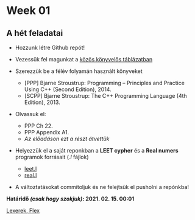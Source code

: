 # Week 01

## A hét feladatai

* Hozzunk létre Github repót!

* Vezessük fel magunkat a [közös könyvelős táblázatban](https://docs.google.com/spreadsheets/d/1tDAgucZAZexAMhHMxiqkfxeX09-vmQEi0LugbZf6TTk/edit?usp=sharing)

* Szerezzük be a félév folyamán használt könyveket
  - \[PPP\] Bjarne Stroustrup: Programming – Principles and Practice Using C++ (Second Edition), 2014.
  - \[SCPP\] Bjarne Stroustrup: The C++ Programming Language (4th Edition), 2013.

* Olvassuk el:
  - PPP Ch 22.
  - PPP Appendix A1.
  - *Az előadáson ezt a részt átvettük*

* Helyezzük el a saját reponkban a **LEET cypher** és a **Real numers** programok forrásait (*.l* fájlok)
  - [leet.l](https://github.com/rbesenczi/Prog1/blob/main/week01/leet.l)
  - [real.l](https://github.com/rbesenczi/Prog1/blob/main/week01/real.l)

* A változtatásokat commitoljuk és ne felejtsük el pusholni a repónkba!

**Határidő *(csak hogy szokjuk)*: 2021. 02. 15. 00:01**

[Lexerek, Flex](./lexer.md)
